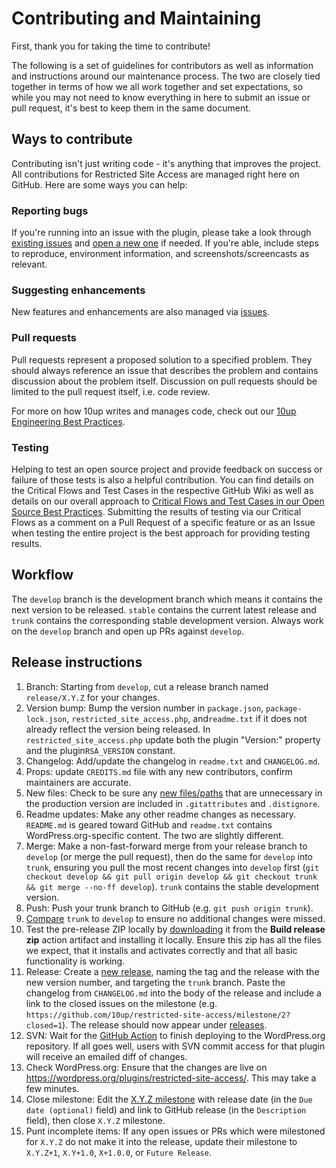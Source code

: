 # Contributing and Maintaining

First, thank you for taking the time to contribute!

The following is a set of guidelines for contributors as well as information and instructions around our maintenance process. The two are closely tied together in terms of how we all work together and set expectations, so while you may not need to know everything in here to submit an issue or pull request, it's best to keep them in the same document.

## Ways to contribute

Contributing isn't just writing code - it's anything that improves the project. All contributions for Restricted Site Access are managed right here on GitHub. Here are some ways you can help:

### Reporting bugs

If you're running into an issue with the plugin, please take a look through [existing issues](https://github.com/10up/restricted-site-access/issues) and [open a new one](https://github.com/10up/restricted-site-access/issues/new) if needed. If you're able, include steps to reproduce, environment information, and screenshots/screencasts as relevant.

### Suggesting enhancements

New features and enhancements are also managed via [issues](https://github.com/10up/restricted-site-access/issues).

### Pull requests

Pull requests represent a proposed solution to a specified problem. They should always reference an issue that describes the problem and contains discussion about the problem itself. Discussion on pull requests should be limited to the pull request itself, i.e. code review.

For more on how 10up writes and manages code, check out our [10up Engineering Best Practices](https://10up.github.io/Engineering-Best-Practices/).

### Testing

Helping to test an open source project and provide feedback on success or failure of those tests is also a helpful contribution.  You can find details on the Critical Flows and Test Cases in the respective GitHub Wiki as well as details on our overall approach to [Critical Flows and Test Cases in our Open Source Best Practices](https://10up.github.io/Open-Source-Best-Practices/testing/#critial-flows).  Submitting the results of testing via our Critical Flows as a comment on a Pull Request of a specific feature or as an Issue when testing the entire project is the best approach for providing testing results.

## Workflow

The `develop` branch is the development branch which means it contains the next version to be released. `stable` contains the current latest release and `trunk` contains the corresponding stable development version. Always work on the `develop` branch and open up PRs against `develop`.

## Release instructions

1. Branch: Starting from `develop`, cut a release branch named `release/X.Y.Z` for your changes.
2. Version bump: Bump the version number in `package.json`, `package-lock.json`, `restricted_site_access.php`, and`readme.txt` if it does not already reflect the version being released. In `restricted_site_access.php` update both the plugin "Version:" property and the plugin`RSA_VERSION` constant.
3. Changelog: Add/update the changelog in `readme.txt` and `CHANGELOG.md`.
4. Props: update `CREDITS.md` file with any new contributors, confirm maintainers are accurate.
5. New files: Check to be sure any [new files/paths](https://github.com/10up/restricted-site-access/compare/trunk...develop) that are unnecessary in the production version are included in `.gitattributes` and `.distignore`.
6. Readme updates: Make any other readme changes as necessary. `README.md` is geared toward GitHub and `readme.txt` contains WordPress.org-specific content. The two are slightly different.
7. Merge: Make a non-fast-forward merge from your release branch to `develop` (or merge the pull request), then do the same for `develop` into `trunk`, ensuring you pull the most recent changes into `develop` first (`git checkout develop && git pull origin develop && git checkout trunk && git merge --no-ff develop`). `trunk` contains the stable development version.
8. Push: Push your trunk branch to GitHub (e.g. `git push origin trunk`).
9. [Compare](https://github.com/10up/restricted-site-access/compare/trunk...develop) `trunk` to `develop` to ensure no additional changes were missed.
10. Test the pre-release ZIP locally by [downloading](https://github.com/10up/restricted-site-access/actions/workflows/build-release-zip.yml) it from the **Build release zip** action artifact and installing it locally. Ensure this zip has all the files we expect, that it installs and activates correctly and that all basic functionality is working.
11. Release: Create a [new release](https://github.com/10up/restricted-site-access/releases/new), naming the tag and the release with the new version number, and targeting the `trunk` branch. Paste the changelog from `CHANGELOG.md` into the body of the release and include a link to the closed issues on the milestone (e.g. `https://github.com/10up/restricted-site-access/milestone/2?closed=1`). The release should now appear under [releases](https://github.com/10up/restricted-site-access/releases).
12. SVN: Wait for the [GitHub Action](https://github.com/10up/restricted-site-access/actions) to finish deploying to the WordPress.org repository. If all goes well, users with SVN commit access for that plugin will receive an emailed diff of changes.
13. Check WordPress.org: Ensure that the changes are live on https://wordpress.org/plugins/restricted-site-access/. This may take a few minutes.
14. Close milestone: Edit the [X.Y.Z milestone](https://github.com/10up/restricted-site-access/milestone/#) with release date (in the `Due date (optional)` field) and link to GitHub release (in the `Description` field), then close `X.Y.Z` milestone.
15. Punt incomplete items: If any open issues or PRs which were milestoned for `X.Y.Z` do not make it into the release, update their milestone to `X.Y.Z+1`, `X.Y+1.0`, `X+1.0.0`, or `Future Release`.
